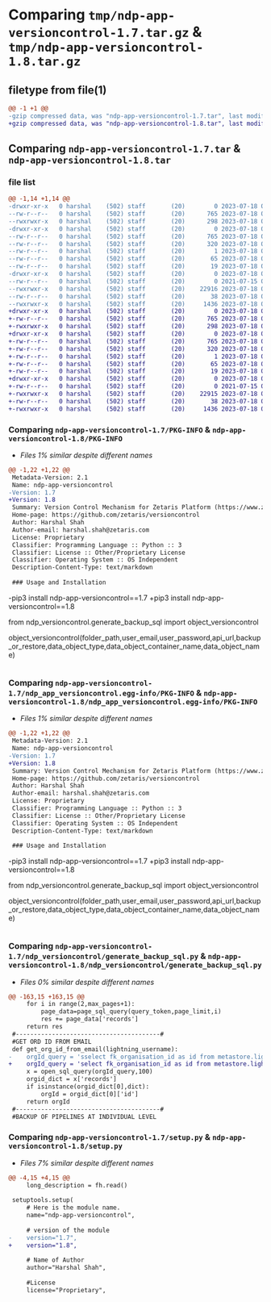 # Comparing `tmp/ndp-app-versioncontrol-1.7.tar.gz` & `tmp/ndp-app-versioncontrol-1.8.tar.gz`

## filetype from file(1)

```diff
@@ -1 +1 @@
-gzip compressed data, was "ndp-app-versioncontrol-1.7.tar", last modified: Tue Jul 18 07:06:05 2023, max compression
+gzip compressed data, was "ndp-app-versioncontrol-1.8.tar", last modified: Tue Jul 18 07:08:33 2023, max compression
```

## Comparing `ndp-app-versioncontrol-1.7.tar` & `ndp-app-versioncontrol-1.8.tar`

### file list

```diff
@@ -1,14 +1,14 @@
-drwxr-xr-x   0 harshal    (502) staff       (20)        0 2023-07-18 07:06:05.571924 ndp-app-versioncontrol-1.7/
--rw-r--r--   0 harshal    (502) staff       (20)      765 2023-07-18 07:06:05.571544 ndp-app-versioncontrol-1.7/PKG-INFO
--rwxrwxr-x   0 harshal    (502) staff       (20)      298 2023-07-18 07:05:35.000000 ndp-app-versioncontrol-1.7/README.md
-drwxr-xr-x   0 harshal    (502) staff       (20)        0 2023-07-18 07:06:05.570068 ndp-app-versioncontrol-1.7/ndp_app_versioncontrol.egg-info/
--rw-r--r--   0 harshal    (502) staff       (20)      765 2023-07-18 07:06:05.000000 ndp-app-versioncontrol-1.7/ndp_app_versioncontrol.egg-info/PKG-INFO
--rw-r--r--   0 harshal    (502) staff       (20)      320 2023-07-18 07:06:05.000000 ndp-app-versioncontrol-1.7/ndp_app_versioncontrol.egg-info/SOURCES.txt
--rw-r--r--   0 harshal    (502) staff       (20)        1 2023-07-18 07:06:05.000000 ndp-app-versioncontrol-1.7/ndp_app_versioncontrol.egg-info/dependency_links.txt
--rw-r--r--   0 harshal    (502) staff       (20)       65 2023-07-18 07:06:05.000000 ndp-app-versioncontrol-1.7/ndp_app_versioncontrol.egg-info/requires.txt
--rw-r--r--   0 harshal    (502) staff       (20)       19 2023-07-18 07:06:05.000000 ndp-app-versioncontrol-1.7/ndp_app_versioncontrol.egg-info/top_level.txt
-drwxr-xr-x   0 harshal    (502) staff       (20)        0 2023-07-18 07:06:05.570946 ndp-app-versioncontrol-1.7/ndp_versioncontrol/
--rw-r--r--   0 harshal    (502) staff       (20)        0 2021-07-15 08:59:23.000000 ndp-app-versioncontrol-1.7/ndp_versioncontrol/__init__.py
--rwxrwxr-x   0 harshal    (502) staff       (20)    22916 2023-07-18 07:05:20.000000 ndp-app-versioncontrol-1.7/ndp_versioncontrol/generate_backup_sql.py
--rw-r--r--   0 harshal    (502) staff       (20)       38 2023-07-18 07:06:05.572054 ndp-app-versioncontrol-1.7/setup.cfg
--rwxrwxr-x   0 harshal    (502) staff       (20)     1436 2023-07-18 07:05:46.000000 ndp-app-versioncontrol-1.7/setup.py
+drwxr-xr-x   0 harshal    (502) staff       (20)        0 2023-07-18 07:08:33.257080 ndp-app-versioncontrol-1.8/
+-rw-r--r--   0 harshal    (502) staff       (20)      765 2023-07-18 07:08:33.256520 ndp-app-versioncontrol-1.8/PKG-INFO
+-rwxrwxr-x   0 harshal    (502) staff       (20)      298 2023-07-18 07:08:09.000000 ndp-app-versioncontrol-1.8/README.md
+drwxr-xr-x   0 harshal    (502) staff       (20)        0 2023-07-18 07:08:33.250496 ndp-app-versioncontrol-1.8/ndp_app_versioncontrol.egg-info/
+-rw-r--r--   0 harshal    (502) staff       (20)      765 2023-07-18 07:08:33.000000 ndp-app-versioncontrol-1.8/ndp_app_versioncontrol.egg-info/PKG-INFO
+-rw-r--r--   0 harshal    (502) staff       (20)      320 2023-07-18 07:08:33.000000 ndp-app-versioncontrol-1.8/ndp_app_versioncontrol.egg-info/SOURCES.txt
+-rw-r--r--   0 harshal    (502) staff       (20)        1 2023-07-18 07:08:33.000000 ndp-app-versioncontrol-1.8/ndp_app_versioncontrol.egg-info/dependency_links.txt
+-rw-r--r--   0 harshal    (502) staff       (20)       65 2023-07-18 07:08:33.000000 ndp-app-versioncontrol-1.8/ndp_app_versioncontrol.egg-info/requires.txt
+-rw-r--r--   0 harshal    (502) staff       (20)       19 2023-07-18 07:08:33.000000 ndp-app-versioncontrol-1.8/ndp_app_versioncontrol.egg-info/top_level.txt
+drwxr-xr-x   0 harshal    (502) staff       (20)        0 2023-07-18 07:08:33.251584 ndp-app-versioncontrol-1.8/ndp_versioncontrol/
+-rw-r--r--   0 harshal    (502) staff       (20)        0 2021-07-15 08:59:23.000000 ndp-app-versioncontrol-1.8/ndp_versioncontrol/__init__.py
+-rwxrwxr-x   0 harshal    (502) staff       (20)    22915 2023-07-18 07:07:41.000000 ndp-app-versioncontrol-1.8/ndp_versioncontrol/generate_backup_sql.py
+-rw-r--r--   0 harshal    (502) staff       (20)       38 2023-07-18 07:08:33.257376 ndp-app-versioncontrol-1.8/setup.cfg
+-rwxrwxr-x   0 harshal    (502) staff       (20)     1436 2023-07-18 07:07:57.000000 ndp-app-versioncontrol-1.8/setup.py
```

### Comparing `ndp-app-versioncontrol-1.7/PKG-INFO` & `ndp-app-versioncontrol-1.8/PKG-INFO`

 * *Files 1% similar despite different names*

```diff
@@ -1,22 +1,22 @@
 Metadata-Version: 2.1
 Name: ndp-app-versioncontrol
-Version: 1.7
+Version: 1.8
 Summary: Version Control Mechanism for Zetaris Platform (https://www.zetaris.com/)
 Home-page: https://github.com/zetaris/versioncontrol
 Author: Harshal Shah
 Author-email: harshal.shah@zetaris.com
 License: Proprietary
 Classifier: Programming Language :: Python :: 3
 Classifier: License :: Other/Proprietary License
 Classifier: Operating System :: OS Independent
 Description-Content-Type: text/markdown
 
 ### Usage and Installation
 ```
-pip3 install ndp-app-versioncontrol==1.7
+pip3 install ndp-app-versioncontrol==1.8
 
 from ndp_versioncontrol.generate_backup_sql import object_versioncontrol
 
 object_versioncontrol(folder_path,user_email,user_password,api_url,backup_or_restore,data_object_type,data_object_container_name,data_object_name)
 
 ```
```

### Comparing `ndp-app-versioncontrol-1.7/ndp_app_versioncontrol.egg-info/PKG-INFO` & `ndp-app-versioncontrol-1.8/ndp_app_versioncontrol.egg-info/PKG-INFO`

 * *Files 1% similar despite different names*

```diff
@@ -1,22 +1,22 @@
 Metadata-Version: 2.1
 Name: ndp-app-versioncontrol
-Version: 1.7
+Version: 1.8
 Summary: Version Control Mechanism for Zetaris Platform (https://www.zetaris.com/)
 Home-page: https://github.com/zetaris/versioncontrol
 Author: Harshal Shah
 Author-email: harshal.shah@zetaris.com
 License: Proprietary
 Classifier: Programming Language :: Python :: 3
 Classifier: License :: Other/Proprietary License
 Classifier: Operating System :: OS Independent
 Description-Content-Type: text/markdown
 
 ### Usage and Installation
 ```
-pip3 install ndp-app-versioncontrol==1.7
+pip3 install ndp-app-versioncontrol==1.8
 
 from ndp_versioncontrol.generate_backup_sql import object_versioncontrol
 
 object_versioncontrol(folder_path,user_email,user_password,api_url,backup_or_restore,data_object_type,data_object_container_name,data_object_name)
 
 ```
```

### Comparing `ndp-app-versioncontrol-1.7/ndp_versioncontrol/generate_backup_sql.py` & `ndp-app-versioncontrol-1.8/ndp_versioncontrol/generate_backup_sql.py`

 * *Files 0% similar despite different names*

```diff
@@ -163,15 +163,15 @@
     for i in range(2,max_pages+1):
         page_data=page_sql_query(query_token,page_limit,i)
         res += page_data['records']
     return res
 #----------------------------------------# 
 #GET ORD ID FROM EMAIL
 def get_org_id_from_email(lightning_username):
-    orgId_query = 'sselect fk_organisation_id as id from metastore.lightning_user where lower(trim(email))='+"\'"+str(lightning_username)+"\'"
+    orgId_query = 'select fk_organisation_id as id from metastore.lightning_user where lower(trim(email))='+"\'"+str(lightning_username)+"\'"
     x = open_sql_query(orgId_query,100)
     orgid_dict = x['records']
     if isinstance(orgid_dict[0],dict):
         orgId = orgid_dict[0]['id']
     return orgId
 #----------------------------------------#
 #BACKUP OF PIPELINES AT INDIVIDUAL LEVEL
```

### Comparing `ndp-app-versioncontrol-1.7/setup.py` & `ndp-app-versioncontrol-1.8/setup.py`

 * *Files 7% similar despite different names*

```diff
@@ -4,15 +4,15 @@
     long_description = fh.read()
   
 setuptools.setup(
     # Here is the module name.
     name="ndp-app-versioncontrol",
   
     # version of the module
-    version="1.7",
+    version="1.8",
   
     # Name of Author
     author="Harshal Shah",
 
     #License
     license="Proprietary",
```

